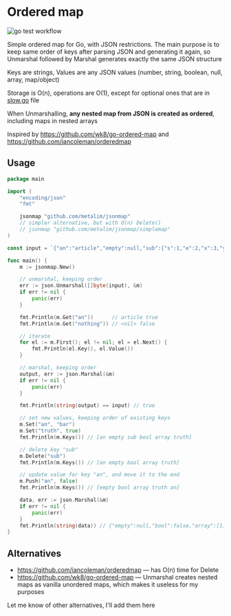 # Ordered map

![go test workflow](https://github.com/metalim/jsonmap/actions/workflows/gotest.yml/badge.svg)

Simple ordered map for Go, with JSON restrictions. The main purpose is to keep same order of keys after parsing JSON and generating it again, so Unmarshal followed by Marshal generates exactly the same JSON structure

Keys are strings, Values are any JSON values (number, string, boolean, null, array, map/object)

Storage is O(n), operations are O(1), except for optional ones that are in [slow.go](slow.go) file

When Unmarshalling, **any nested map from JSON is created as ordered**, including maps in nested arrays

Inspired by https://github.com/wk8/go-ordered-map and https://github.com/iancoleman/orderedmap

## Usage

```go
package main

import (
	"encoding/json"
	"fmt"

	jsonmap "github.com/metalim/jsonmap"
	// simpler alternative, but with O(n) Delete()
	// jsonmap "github.com/metalim/jsonmap/simplemap"
)

const input = `{"an":"article","empty":null,"sub":{"s":1,"e":2,"x":3,"y":4},"bool":false,"array":[1,2,3]}`

func main() {
	m := jsonmap.New()

	// unmarshal, keeping order
	err := json.Unmarshal([]byte(input), &m)
	if err != nil {
		panic(err)
	}

	fmt.Println(m.Get("an"))      // article true
	fmt.Println(m.Get("nothing")) // <nil> false

	// iterate
	for el := m.First(); el != nil; el = el.Next() {
		fmt.Println(el.Key(), el.Value())
	}

	// marshal, keeping order
	output, err := json.Marshal(&m)
	if err != nil {
		panic(err)
	}

	fmt.Println(string(output) == input) // true

	// set new values, keeping order of existing keys
	m.Set("an", "bar")
	m.Set("truth", true)
	fmt.Println(m.Keys()) // [an empty sub bool array truth]

	// delete key "sub"
	m.Delete("sub")
	fmt.Println(m.Keys()) // [an empty bool array truth]

	// update value for key "an", and move it to the end
	m.Push("an", false)
	fmt.Println(m.Keys()) // [empty bool array truth an]

	data, err := json.Marshal(&m)
	if err != nil {
		panic(err)
	}
	fmt.Println(string(data)) // {"empty":null,"bool":false,"array":[1,2,3],"truth":true,"an":false}
}
```

## Alternatives

* https://github.com/iancoleman/orderedmap — has O(n) time for Delete
* https://github.com/wk8/go-ordered-map — Unmarshal creates nested maps as vanilla unordered maps, which makes it useless for my purposes

Let me know of other alternatives, I'll add them here
